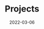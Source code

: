 ---
title: "Projects"
date: 2022-03-06
menu:
    main:
        name: 项目
        weight: 4
        params: 
            icon: project
links:
  - title: PatchAssistant2J
    description: Java补丁助手，降低增量补丁包替换的繁琐性，提供自动匹配、一键替换和反编译等功能。
    website: /categories/projects/patch-assistant-to-java

  - title: poi-tl-ext
    description: poi-tl插件扩展，提供一个个性化、定制化的功能。（PS：在某政府人员控管系统的导出功能实现的套打插件）
    website: https://github.com/c-poet/poi-tl-ext
    
  - title: book-friend （毕业设计）
    description: 一体化图书管理系统，含后台管理（Angular）、客户端（Flutter）及服务端（Spring Cloud）。
    website: https://gitee.com/cpoet/book-friend
    image: images/bf.png

  - title: Ohm-System （大学软件工程实践作业）
    description: ohmsystem系统，针对校内的作业提交、评分、导出等统一管理。
    website: https://github.com/c-poet/ohm-system
---